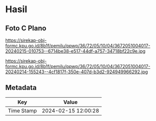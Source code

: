 # Hasil

## Foto C Plano

https://sirekap-obj-formc.kpu.go.id/8b1f/pemilu/ppwp/36/72/05/10/04/3672051004017-20240215-010753--6714be38-e517-44df-a757-34718bf22c9e.jpg

https://sirekap-obj-formc.kpu.go.id/8b1f/pemilu/ppwp/36/72/05/10/04/3672051004017-20240214-155243--4cf1817f-350e-407d-b3d2-924949966292.jpg


## Metadata

| Key        | Value               |
| ---------- | ------------------- |
| Time Stamp | 2024-02-15 12:00:28 |



